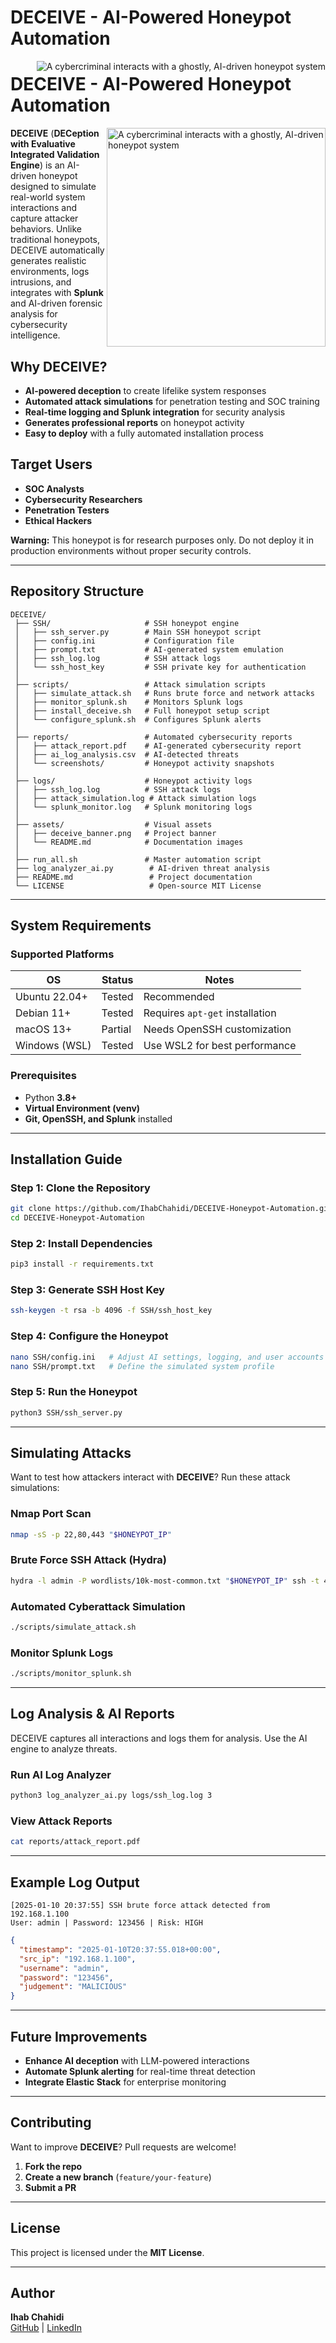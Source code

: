 # DECEIVE - AI-Powered Honeypot Automation

<img align="right" src="assets/deceive_banner.png" alt="A cybercriminal interacts with a ghostly, AI-driven honeypot system">

# DECEIVE - AI-Powered Honeypot Automation

<img align="right" src="assets/deceive_banner.png" alt="A cybercriminal interacts with a ghostly, AI-driven honeypot system" width="350">

**DECEIVE** (**DECeption with Evaluative Integrated Validation Engine**) is an AI-driven honeypot designed to simulate real-world system interactions and capture attacker behaviors. Unlike traditional honeypots, DECEIVE automatically generates realistic environments, logs intrusions, and integrates with **Splunk** and AI-driven forensic analysis for cybersecurity intelligence.

## Why DECEIVE?
- **AI-powered deception** to create lifelike system responses  
- **Automated attack simulations** for penetration testing and SOC training  
- **Real-time logging and Splunk integration** for security analysis  
- **Generates professional reports** on honeypot activity  
- **Easy to deploy** with a fully automated installation process  

## Target Users
- **SOC Analysts**
- **Cybersecurity Researchers**
- **Penetration Testers**
- **Ethical Hackers**

**Warning:** This honeypot is for research purposes only. Do not deploy it in production environments without proper security controls.

---

## Repository Structure
```
DECEIVE/
 ├── SSH/                     # SSH honeypot engine
 │   ├── ssh_server.py        # Main SSH honeypot script
 │   ├── config.ini           # Configuration file
 │   ├── prompt.txt           # AI-generated system emulation
 │   ├── ssh_log.log          # SSH attack logs
 │   └── ssh_host_key         # SSH private key for authentication
 │
 ├── scripts/                 # Attack simulation scripts
 │   ├── simulate_attack.sh   # Runs brute force and network attacks
 │   ├── monitor_splunk.sh    # Monitors Splunk logs
 │   ├── install_deceive.sh   # Full honeypot setup script
 │   └── configure_splunk.sh  # Configures Splunk alerts
 │
 ├── reports/                 # Automated cybersecurity reports
 │   ├── attack_report.pdf    # AI-generated cybersecurity report
 │   ├── ai_log_analysis.csv  # AI-detected threats
 │   └── screenshots/         # Honeypot activity snapshots
 │
 ├── logs/                    # Honeypot activity logs
 │   ├── ssh_log.log          # SSH attack logs
 │   ├── attack_simulation.log # Attack simulation logs
 │   └── splunk_monitor.log   # Splunk monitoring logs
 │
 ├── assets/                  # Visual assets
 │   ├── deceive_banner.png   # Project banner
 │   └── README.md            # Documentation images
 │
 ├── run_all.sh               # Master automation script
 ├── log_analyzer_ai.py        # AI-driven threat analysis
 ├── README.md                 # Project documentation
 └── LICENSE                   # Open-source MIT License
```
---

## System Requirements
### Supported Platforms
| OS             | Status  | Notes |
|---------------|--------|-------|
| Ubuntu 22.04+ | Tested | Recommended |
| Debian 11+    | Tested | Requires `apt-get` installation |
| macOS 13+     | Partial | Needs OpenSSH customization |
| Windows (WSL) | Tested | Use WSL2 for best performance |

### Prerequisites
- Python **3.8+**
- **Virtual Environment (venv)**
- **Git, OpenSSH, and Splunk** installed

---

## Installation Guide
### Step 1: Clone the Repository
```bash
git clone https://github.com/IhabChahidi/DECEIVE-Honeypot-Automation.git
cd DECEIVE-Honeypot-Automation
```

### Step 2: Install Dependencies
```bash
pip3 install -r requirements.txt
```

### Step 3: Generate SSH Host Key
```bash
ssh-keygen -t rsa -b 4096 -f SSH/ssh_host_key
```

### Step 4: Configure the Honeypot
```bash
nano SSH/config.ini   # Adjust AI settings, logging, and user accounts
nano SSH/prompt.txt   # Define the simulated system profile
```

### Step 5: Run the Honeypot
```bash
python3 SSH/ssh_server.py
```

---

## Simulating Attacks
Want to test how attackers interact with **DECEIVE**? Run these attack simulations:

### Nmap Port Scan
```bash
nmap -sS -p 22,80,443 "$HONEYPOT_IP"
```

### Brute Force SSH Attack (Hydra)
```bash
hydra -l admin -P wordlists/10k-most-common.txt "$HONEYPOT_IP" ssh -t 4
```

### Automated Cyberattack Simulation
```bash
./scripts/simulate_attack.sh
```

### Monitor Splunk Logs
```bash
./scripts/monitor_splunk.sh
```

---

## Log Analysis & AI Reports
DECEIVE captures all interactions and logs them for analysis. Use the AI engine to analyze threats.

### Run AI Log Analyzer
```bash
python3 log_analyzer_ai.py logs/ssh_log.log 3
```

### View Attack Reports
```bash
cat reports/attack_report.pdf
```

---

## Example Log Output
```
[2025-01-10 20:37:55] SSH brute force attack detected from 192.168.1.100
User: admin | Password: 123456 | Risk: HIGH
```
```json
{
  "timestamp": "2025-01-10T20:37:55.018+00:00",
  "src_ip": "192.168.1.100",
  "username": "admin",
  "password": "123456",
  "judgement": "MALICIOUS"
}
```

---

## Future Improvements
- **Enhance AI deception** with LLM-powered interactions  
- **Automate Splunk alerting** for real-time threat detection  
- **Integrate Elastic Stack** for enterprise monitoring  

---

## Contributing
Want to improve **DECEIVE**? Pull requests are welcome!
1. **Fork the repo**
2. **Create a new branch** (`feature/your-feature`)
3. **Submit a PR**

---

## License
This project is licensed under the **MIT License**.

---

## Author
**Ihab Chahidi**  
[GitHub](https://github.com/IhabChahidi) | [LinkedIn](https://linkedin.com/in/IhabChahidi)


